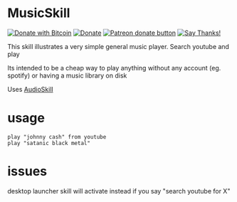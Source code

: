 # MusicSkill
[![Donate with Bitcoin](https://en.cryptobadges.io/badge/micro/1QJNhKM8tVv62XSUrST2vnaMXh5ADSyYP8)](https://en.cryptobadges.io/donate/1QJNhKM8tVv62XSUrST2vnaMXh5ADSyYP8)
[![Donate](https://img.shields.io/badge/Donate-PayPal-green.svg)](https://paypal.me/jarbasai)
<span class="badge-patreon"><a href="https://www.patreon.com/jarbasAI" title="Donate to this project using Patreon"><img src="https://img.shields.io/badge/patreon-donate-yellow.svg" alt="Patreon donate button" /></a></span>
[![Say Thanks!](https://img.shields.io/badge/Say%20Thanks-!-1EAEDB.svg)](https://saythanks.io/to/JarbasAl)

This skill illustrates a very simple general music player.  Search youtube and play

Its intended to be a cheap way to play anything without any account (eg. spotify) or having a music library on disk

Uses [AudioSkill](https://github.com/JarbasAl/mycroft_jarbas_utils/blob/master/mycroft_jarbas_utils/skills/audio.md)

# usage

    play "johnny cash" from youtube
    play "satanic black metal"

# issues

desktop launcher skill will activate instead if you say "search youtube for X"

